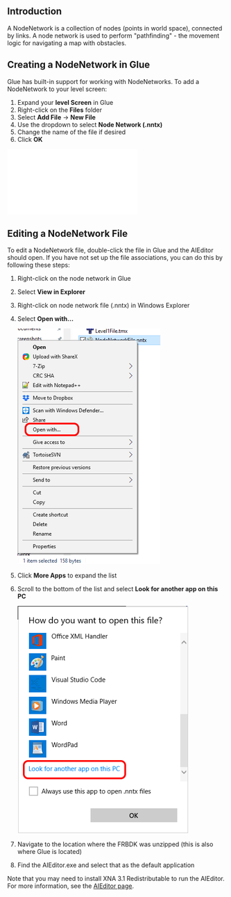 ## Introduction

A NodeNetwork is a collection of nodes (points in world space), connected by links. A node network is used to perform "pathfinding" - the movement logic for navigating a map with obstacles.

## Creating a NodeNetwork in Glue

Glue has built-in support for working with NodeNetworks. To add a NodeNetwork to your level screen:

1.  Expand your **level Screen** in Glue
2.  Right-click on the **Files** folder
3.  Select **Add File** -\> **New File**
4.  Use the dropdown to select **Node Network (.nntx)**
5.  Change the name of the file if desired
6.  Click **OK**

[![](/wp-content/uploads/2018/10/2018-10-04_08-47-39.gif.md)](/wp-content/uploads/2018/10/2018-10-04_08-47-39.gif.md)

## Editing a NodeNetwork File

To edit a NodeNetwork file, double-click the file in Glue and the AIEditor should open. If you have not set up the file associations, you can do this by following these steps:

1.  Right-click on the node network in Glue

2.  Select **View in Explorer**

3.  Right-click on node network file (.nntx) in Windows Explorer

4.  Select **Open with...**

    ![](/media/2018-10-img_5bb6295231dde.png)

5.  Click **More Apps** to expand the list

6.  Scroll to the bottom of the list and select **Look for another app on this PC**

    ![](/media/2018-10-img_5bb629b9876ef.png)

7.  Navigate to the location where the FRBDK was unzipped (this is also where Glue is located)

8.  Find the AIEditor.exe and select that as the default application

Note that you may need to install XNA 3.1 Redistributable to run the AIEditor. For more information, see the [AIEditor page](/documentation/tools/artificialintelligenceeditor-main-page/.md).
